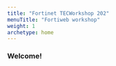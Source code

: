 ```yaml
---
title: "Fortinet TECWorkshop 202"
menuTitle: "Fortiweb workshop"
weight: 1
archetype: home
---
```


### Welcome!

